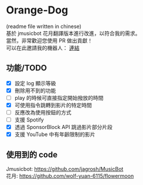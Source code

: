 # Orange-Dog
(readme file written in chinese)  
基於 jmusicbot 花月翻譯版本進行改進，以符合我的需求。  
當然，非常歡迎您使用 PR 做出貢獻！  
可以在此邀請我的機器人： [連結](https://discord.com/oauth2/authorize?client_id=897545641662742540&scope=bot&permissions=70642768)
## 功能/TODO
- [x] 設定 log 顯示等級
- [x] 刪除用不到的功能
- [ ] play 的時候可直接指定開始撥放的時間
- [x] 可使用指令跳轉到影片的特定時間
- [ ] 反應改為使用按鈕的方式
- [ ] 支援 Spotify
- [x] 透過 SponsorBlock API 跳過影片部分片段
- [x] 支援 YouTube 中有年齡限制的影片
## 使用到的 code
Jmusicbot: https://github.com/jagrosh/MusicBot  
花月: https://github.com/wolf-yuan-6115/flowermoon  
